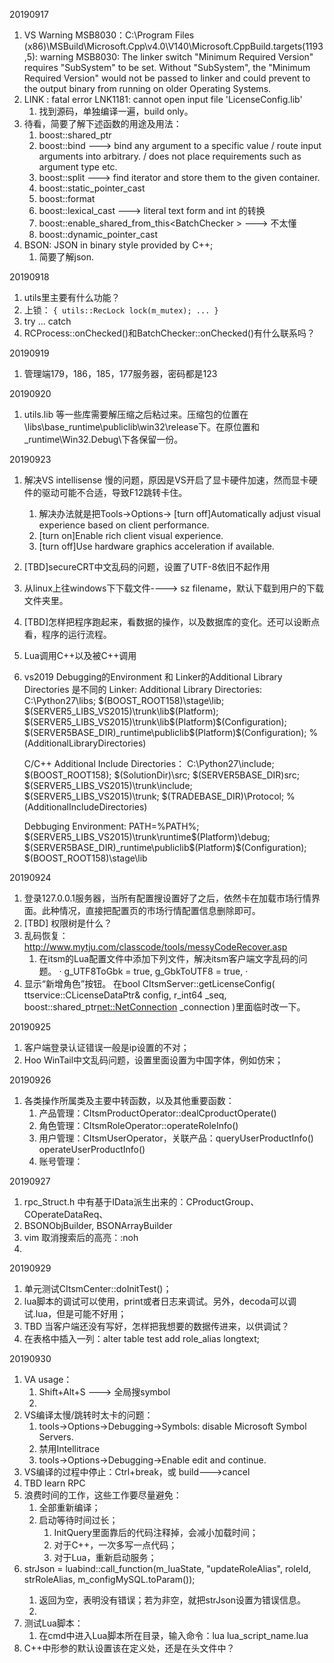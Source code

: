 20190917 
1. VS Warning MSB8030：C:\Program Files (x86)\MSBuild\Microsoft.Cpp\v4.0\V140\Microsoft.CppBuild.targets(1193,5): warning MSB8030: The linker switch "Minimum Required Version" requires "SubSystem" to be set.  Without "SubSystem", the "Minimum Required Version" would not be passed to linker and could prevent to the output binary from running on older Operating Systems.
2. LINK : fatal error LNK1181: cannot open input file 'LicenseConfig.lib'
	1. 找到源码，单独编译一遍，build only。
3. 待看，简要了解下述函数的用途及用法：
	1. boost::shared_ptr
	2. boost::bind   ---> bind any argument to a specific value / route input arguments into arbitrary. / does not place requirements such as argument type etc.  
	3. boost::split  ---> find iterator and store them to the given container. 
	4. boost::static_pointer_cast
	5. boost::format
	6. boost::lexical_cast   ---> literal text form and int 的转换
	7. boost::enable_shared_from_this<BatchChecker<T> >   ---> 不太懂
	8. boost::dynamic_pointer_cast
4. BSON: JSON in binary style provided by C++;
	1. 简要了解json. 
	
20190918
1. utils里主要有什么功能？
2. 上锁：
`
{
utils::RecLock lock(m_mutex);
...
}
`
3. try ... catch
4. RCProcess::onChecked()和BatchChecker::onChecked()有什么联系吗？

20190919
1. 管理端179，186，185，177服务器，密码都是123

20190920
1. utils.lib 等一些库需要解压缩之后粘过来。压缩包的位置在\libs\base\_runtime\publiclib\win32\release下。在原位置和_runtime\Win32.Debug\下各保留一份。

20190923
1. 解决VS intellisense 慢的问题，原因是VS开启了显卡硬件加速，然而显卡硬件的驱动可能不合适，导致F12跳转卡住。
	1. 解决办法就是把Tools->Options-> [turn off]Automatically adjust visual experience based on client performance. 
	2. [turn on]Enable rich client visual experience. 
	3. [turn off]Use hardware graphics acceleration if available.
2. [TBD]secureCRT中文乱码的问题，设置了UTF-8依旧不起作用
3. 从linux上往windows下下载文件----> sz filename，默认下载到用户的下载文件夹里。
4. [TBD]怎样把程序跑起来，看数据的操作，以及数据库的变化。还可以设断点看，程序的运行流程。
5. Lua调用C++以及被C++调用
6. vs2019 Debugging的Environment 和 Linker的Additional Library Directories 是不同的
	Linker: Additional Library Directories:
	C:\Python27\libs;
	$(BOOST_ROOT158)\stage\lib;
	$(SERVER5_LIBS_VS2015)\trunk\lib\$(Platform);
	$(SERVER5_LIBS_VS2015)\trunk\lib\$(Platform)\$(Configuration);
	$(SERVER5BASE_DIR)_runtime\publiclib\$(Platform)\$(Configuration);
	%(AdditionalLibraryDirectories)

	C/C++ Additional Include Directories：
	C:\Python27\include;
	$(BOOST_ROOT158);
	$(SolutionDir)\src\;
	$(SERVER5BASE_DIR)src\;
	$(SERVER5_LIBS_VS2015)\trunk\include;
	$(SERVER5_LIBS_VS2015)\trunk\;
	$(TRADEBASE_DIR)\Protocol;
	%(AdditionalIncludeDirectories)

	Debbuging Environment:
	PATH=%PATH%;
	$(SERVER5_LIBS_VS2015)\trunk\runtime\$(Platform)\debug;
	$(SERVER5BASE_DIR)_runtime\publiclib\$(Platform)\$(Configuration);
	$(BOOST_ROOT158)\stage\lib
	
	
20190924
1. 登录127.0.0.1服务器，当所有配置搜设置好了之后，依然卡在加载市场行情界面。此种情况，直接把配置页的市场行情配置信息删除即可。
2. [TBD] 权限树是什么？
3. 乱码恢复：http://www.mytju.com/classcode/tools/messyCodeRecover.asp
	1. 在itsm的Lua配置文件中添加下列文件，解决itsm客户端文字乱码的问题。
		·
			g_UTF8ToGbk = true,
			g_GbkToUTF8 = true,
		·
4. 显示“新增角色”按钮。
	在bool CItsmServer::getLicenseConfig( ttservice::CLicenseDataPtr& config, r_int64 _seq, boost::shared_ptr<net::NetConnection> _connection )里面临时改一下。

20190925
1. 客户端登录认证错误一般是ip设置的不对；
2. Hoo WinTail中文乱码问题，设置里面设置为中国字体，例如仿宋；

20190926
1. 各类操作所属类及主要中转函数，以及其他重要函数：
	1. 产品管理：CItsmProductOperator::dealCproductOperate()
	2. 角色管理：CItsmRoleOperator::operateRoleInfo()
	3. 用户管理：CItsmUserOperator，关联产品：queryUserProductInfo() operateUserProductInfo()
	4. 账号管理：

20190927
1. rpc_Struct.h 中有基于IData派生出来的：CProductGroup、COperateDataReq、
2. BSONObjBuilder, BSONArrayBuilder
3. vim 取消搜索后的高亮：:noh
4.

20190929
1. 单元测试CItsmCenter::doInitTest()；
2. lua脚本的调试可以使用，print或者日志来调试。另外，decoda可以调试.lua，但是可能不好用；
3. TBD 当客户端还没有写好，怎样把我想要的数据传进来，以供调试？
4. 在表格中插入一列：alter table test add role_alias longtext;

20190930
1. VA usage：
	1. Shift+Alt+S ---> 全局搜symbol
	2. 
2. VS编译太慢/跳转时太卡的问题：
	1. tools->Options->Debugging->Symbols: disable Microsoft Symbol Servers.
	2. 禁用Intellitrace
	3. tools->Options->Debugging->Enable edit and continue. 
3. VS编译的过程中停止：Ctrl+break，或 build--->cancel
4. TBD learn RPC
5. 浪费时间的工作，这些工作要尽量避免：
	1. 全部重新编译；
	2. 启动等待时间过长；
		1. InitQuery里面靠后的代码注释掉，会减小加载时间；
		2. 对于C++，一次多写一点代码；
		3. 对于Lua，重新启动服务；
6. strJson = luabind::call_function<string>(m_luaState, "updateRoleAlias", roleId, strRoleAlias, m_configMySQL.toParam());
	1. 返回为空，表明没有错误；若为非空，就把strJson设置为错误信息。
	2. 
7. 测试Lua脚本：
	1. 在cmd中进入Lua脚本所在目录，输入命令：lua lua_script_name.lua
8. C++中形参的默认设置该在定义处，还是在头文件中？







































	

	
	